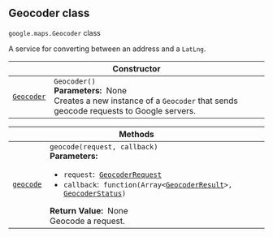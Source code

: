 
<devsite-heading text=" Geocoder class" for="Geocoder" level="h2" link="" toc="" back-to-top=""><h2 id="Geocoder" is-upgraded="">Geocoder class</h2></devsite-heading>
<p>
<code translate="no" dir="ltr"><span itemprop="path">google.maps</span>.<span itemprop="name">Geocoder</span></code>
class
</p>
<p>A service for converting between an address and a <code translate="no" dir="ltr">LatLng</code>.</p>
<div class="devsite-table-wrapper"><table class="constructors responsive" summary="class Geocoder - Constructor">
<thead>
<tr><th colspan="2" id="Geocoder.constructor">Constructor</th>
</tr></thead>
<tbody>
<tr>
<td><code translate="no" dir="ltr"><a class="secret-link" href="#Geocoder.constructor"><span>Geocoder</span></a></code></td>
<td><div><code translate="no" dir="ltr">Geocoder()</code></div>
<div class="desc"><strong>Parameters:</strong>&nbsp; None</div>
<div class="desc">Creates a new instance of a <code translate="no" dir="ltr">Geocoder</code> that sends geocode requests to Google servers.</div></td>
</tr>
</tbody>
</table></div>
<div class="devsite-table-wrapper"><table class="methods responsive" summary="class Geocoder - Methods">
<thead>
<tr><th colspan="2">Methods</th>
</tr></thead>
<tbody>
<tr id="Geocoder.geocode">
<td itemprop="property"><code translate="no" dir="ltr"><a class="secret-link" href="#Geocoder.geocode"><span>geocode</span></a></code></td>
<td><div><code translate="no" dir="ltr">geocode(request, callback)</code></div>
<div class="desc"><strong>Parameters:</strong>&nbsp; <ul>
<li><code translate="no" dir="ltr">request</code>:&nbsp; <code translate="no" dir="ltr"><a href="GeocoderRequest.md">GeocoderRequest</a></code></li>
<li><code translate="no" dir="ltr">callback</code>:&nbsp; <code translate="no" dir="ltr">function(Array&lt;<a href="GeocoderResult.md">GeocoderResult</a>&gt;, <a href="GeocoderStatus.md">GeocoderStatus</a>)</code></li>
</ul></div>
<div class="desc"><strong>Return Value:</strong>&nbsp; None</div>
<div class="desc">Geocode a request.</div></td>
</tr>
</tbody>
</table></div>
